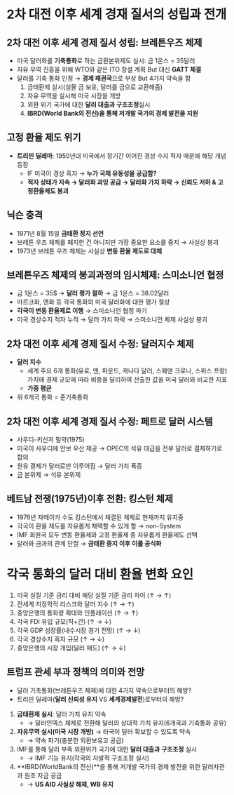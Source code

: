 # **2차 대전 이후 세계 경재 질서의 성립과 전개**

## **2차 대전 이후 세계 경제 질서 성립: 브레튼우즈 체제**
- 미국 달러화를 **기축통화**로 하는 금환본위제도 실시: 금 1온스 = 35달러
- 자유 무역 진흥을 위해 WTO와 같은 ITO 창설 계획 But 대신 **GATT 체결**
- 달러를 기축 통화 인정 → **경제 패권국**으로 부상 But 4가지 약속을 함
    1. 금태환제 실시(실물 금 보유, 달러를 금으로 교환해줌)
    2. 자유 무역을 실시해 미국 시장을 개방
    3. 외환 위기 국가에 대한 **달러 대출과 구조조정**실시
    4. **IBRD(World Bank의 전신)을 통해 저개발 국가의 경제 발전을 지원**

## **고정 환율 제도 위기**
- **트리핀 딜레마**: 1950년대 미국에서 장기간 이어진 경상 수지 적자 때문에 해당 개념 등장
    - IF 미국이 경상 흑자 → **누가 국제 유동성을 공급함?**
    - **적자 상태가 지속 → 달러화 과잉 공급 → 달러화 가치 하락 → 신뢰도 저하 & 고정환율제도 붕괴**

## **닉슨 충격**
- 1971년 8월 15일 **금태환 정지 선언**
- 브레튼 우즈 체제를 폐지한 건 아니지만 가장 중요한 요소를 중지 → 사실상 붕괴
- 1973년 브레튼 우즈 체제는 사실상 **변동 환율 제도로 대체**

## **브레튼우즈 체제의 붕괴과정의 임시체제: 스미소니언 협정**
- 금 1온스 = 35$ → **달러 평가 절하** → 금 1온스 = 38.02달러
- 마르크화, 엔화 등 각국 통화의 미국 달러화에 대한 평가 절상
- **각국이 변동 환율제로 이행** → 스미소니언 협정 파기
- 미국 경상수지 적자 누적 → 달러 가치 하락 → 스미소니언 체제 사실상 붕괴

## **2차 대전 이후 세계 경제 질서 수정: 달러지수 체제**
- **달러 지수**
    + 세계 주요 6개 통화(유로, 엔, 파운드, 캐나다 달러, 스웨덴 크로나, 스위스 프랑) 가치에 경제 규모에 따라 비중을 달리하여 산출한 값을 미국 달러와 비교한 지표
    + **가중 평균**
- 위 6개국 통화 = 준기축통화

## **2차 대전 이후 세계 경제 질서 수정: 페트로 달러 시스템**
- 사우디-키신저 밀약(1975)
- 미국이 사우디에 안보 우산 제공 → OPEC의 석유 대급을 전부 달러로 결제하기로 합의
- 원유 결제가 달러로만 이루어짐 → 달러 가치 폭증
- 금 본위제 → 석유 본위제

## **베트남 전쟁(1975년)이후 전환: 킹스턴 체제**
- 1976년 자메이카 수도 킹스턴에서 체결된 체제로 현재까지 유지중
- 각국이 환율 제도를 자유롭게 채택할 수 있게 함 → non-System
- IMF 회원국 모두 변동 환율제와 고정 환율제 중 자유롭게 환율제도 선택
- 달러와 금과의 관계 단절 → **금태환 중지 이후 이를 공식화**

# **각국 통화의 달러 대비 환율 변화 요인**
1. 미국 실질 기준 금리 대비 해당 실질 기준 금리 차이 (↑ → ↑)
2. 전세계 지정학적 리스크와 달러 지수 (↑ → ↑)
3. 중앙은행의 통화량 확대와 인플레이션 (↑ → ↑)
4. 각국 FDI 유입 규모(직+간) (↑ → ↓)
5. 각국 GDP 성장률(내수시장 경기 전망) (↑ → ↓)
6. 각국 경상수지 흑자 규모 (↑ → ↓)
7. 중앙은행의 시장 개입(달러 매도) (↑ → ↓)

## **트럼프 관세 부과 정책의 의미와 전망**
- 달러 기축통화(브레튼우즈 체제)에 대한 4가지 약속으로부터의 해방?
- 트리핀 딜레마(**달러 신뢰성 유지** VS **세계경제발전**)로부터의 해방?
1. **금태환제 실시**: 달러 가치 유지 약속
    + → 달러인덱스 체제로 전환해 달러의 상대적 가치 유지(6개국과 기축통화 공유)
2. **자유무역 실시(미국 시장 개방)** → 타국이 달러 확보할 수 있도록 약속
    + → 약속 파기(충분한 외환보유고 공급)
3. IMF를 통해 달러 부족 외환위기 국가에 대한 **달러 대출과 구조조정** 실시
    + → IMF 기능 유지(각국의 자발적 구조조정 실시)
4. **IBRD(WorldBank의 전신)**을 통해 저개발 국가의 경제 발전을 위한 달러차관과 원조 자금 공급
    + → **US AID 사실상 해체, WB 유지**